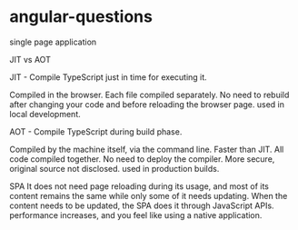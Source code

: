 # angular-questions

single page application

JIT vs AOT



JIT - Compile TypeScript just in time for executing it.

Compiled in the browser.
Each file compiled separately.
No need to rebuild after changing your code and before reloading the browser page.
used in local development.

AOT - Compile TypeScript during build phase.

Compiled by the machine itself, via the command line.
Faster than JIT.
All code compiled together.
No need to deploy the compiler.
More secure, original source not disclosed.
used in production builds.


SPA 
 It does not need page reloading during its usage, and most of its content remains the same while only some of it needs updating.
 When the content needs to be updated, the SPA does it through JavaScript APIs.
 performance increases, and you feel like using a native application.

